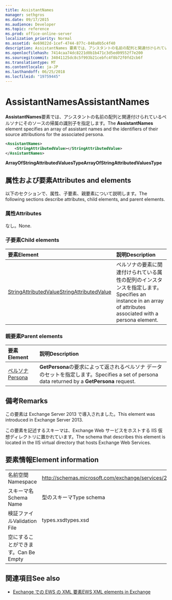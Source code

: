 ```yaml
---
title: AssistantNames
manager: sethgros
ms.date: 09/17/2015
ms.audience: Developer
ms.topic: reference
ms.prod: office-online-server
localization_priority: Normal
ms.assetid: 4e69022d-1cef-4744-877c-848a0b5c4f40
description: AssistantNames 要素では、アシスタントの名前の配列と関連付けられているペルソナにそのソースの帰属の識別子を指定します。
ms.openlocfilehash: 7414caa74dc8221d0b1b471c3d5ed09552f7e200
ms.sourcegitcommit: 34041125dc8c5f993b21cebfc4f8b72f0fd2cb6f
ms.translationtype: MT
ms.contentlocale: ja-JP
ms.lasthandoff: 06/25/2018
ms.locfileid: "19759445"
---
```

# <a name="assistantnames"></a><span data-ttu-id="058e9-103">AssistantNames</span><span class="sxs-lookup"><span data-stu-id="058e9-103">AssistantNames</span></span>

<span data-ttu-id="058e9-104">**AssistantNames**要素では、アシスタントの名前の配列と関連付けられているペルソナにそのソースの帰属の識別子を指定します。</span><span class="sxs-lookup"><span data-stu-id="058e9-104">The **AssistantNames** element specifies an array of assistant names and the identifiers of their source attributions for the associated persona.</span></span> 
  
```XML
<AssistantNames>
    <StringAttributedValue></StringAttributedValue>
</AssistantNames>
```

 <span data-ttu-id="058e9-105">**ArrayOfStringAttributedValuesType**</span><span class="sxs-lookup"><span data-stu-id="058e9-105">**ArrayOfStringAttributedValuesType**</span></span>
## <a name="attributes-and-elements"></a><span data-ttu-id="058e9-106">属性および要素</span><span class="sxs-lookup"><span data-stu-id="058e9-106">Attributes and elements</span></span>

<span data-ttu-id="058e9-107">以下のセクションで、属性、子要素、親要素について説明します。</span><span class="sxs-lookup"><span data-stu-id="058e9-107">The following sections describe attributes, child elements, and parent elements.</span></span>
  
### <a name="attributes"></a><span data-ttu-id="058e9-108">属性</span><span class="sxs-lookup"><span data-stu-id="058e9-108">Attributes</span></span>

<span data-ttu-id="058e9-109">なし。</span><span class="sxs-lookup"><span data-stu-id="058e9-109">None.</span></span>
  
### <a name="child-elements"></a><span data-ttu-id="058e9-110">子要素</span><span class="sxs-lookup"><span data-stu-id="058e9-110">Child elements</span></span>

|<span data-ttu-id="058e9-111">**要素**</span><span class="sxs-lookup"><span data-stu-id="058e9-111">**Element**</span></span>|<span data-ttu-id="058e9-112">**説明**</span><span class="sxs-lookup"><span data-stu-id="058e9-112">**Description**</span></span>|
|:-----|:-----|
|[<span data-ttu-id="058e9-113">StringAttributedValue</span><span class="sxs-lookup"><span data-stu-id="058e9-113">StringAttributedValue</span></span>](stringattributedvalue.md) <br/> |<span data-ttu-id="058e9-114">ペルソナの要素に関連付けられている属性の配列のインスタンスを指定します。</span><span class="sxs-lookup"><span data-stu-id="058e9-114">Specifies an instance in an array of attributes associated with a persona element.</span></span>  <br/> |
   
### <a name="parent-elements"></a><span data-ttu-id="058e9-115">親要素</span><span class="sxs-lookup"><span data-stu-id="058e9-115">Parent elements</span></span>

|<span data-ttu-id="058e9-116">**要素**</span><span class="sxs-lookup"><span data-stu-id="058e9-116">**Element**</span></span>|<span data-ttu-id="058e9-117">**説明**</span><span class="sxs-lookup"><span data-stu-id="058e9-117">**Description**</span></span>|
|:-----|:-----|
|[<span data-ttu-id="058e9-118">ペルソナ</span><span class="sxs-lookup"><span data-stu-id="058e9-118">Persona</span></span>](persona.md) <br/> |<span data-ttu-id="058e9-119">**GetPersona**の要求によって返されるペルソナ データのセットを指定します。</span><span class="sxs-lookup"><span data-stu-id="058e9-119">Specifies a set of persona data returned by a **GetPersona** request.</span></span>  <br/> |
   
## <a name="remarks"></a><span data-ttu-id="058e9-120">備考</span><span class="sxs-lookup"><span data-stu-id="058e9-120">Remarks</span></span>

<span data-ttu-id="058e9-121">この要素は Exchange Server 2013 で導入されました。</span><span class="sxs-lookup"><span data-stu-id="058e9-121">This element was introduced in Exchange Server 2013.</span></span>
  
<span data-ttu-id="058e9-122">この要素を記述するスキーマは、Exchange Web サービスをホストする IIS 仮想ディレクトリに置かれています。</span><span class="sxs-lookup"><span data-stu-id="058e9-122">The schema that describes this element is located in the IIS virtual directory that hosts Exchange Web Services.</span></span>
  
## <a name="element-information"></a><span data-ttu-id="058e9-123">要素情報</span><span class="sxs-lookup"><span data-stu-id="058e9-123">Element information</span></span>

|||
|:-----|:-----|
|<span data-ttu-id="058e9-124">名前空間</span><span class="sxs-lookup"><span data-stu-id="058e9-124">Namespace</span></span>  <br/> |http://schemas.microsoft.com/exchange/services/2006/types  <br/> |
|<span data-ttu-id="058e9-125">スキーマ名</span><span class="sxs-lookup"><span data-stu-id="058e9-125">Schema Name</span></span>  <br/> |<span data-ttu-id="058e9-126">型のスキーマ</span><span class="sxs-lookup"><span data-stu-id="058e9-126">Type schema</span></span>  <br/> |
|<span data-ttu-id="058e9-127">検証ファイル</span><span class="sxs-lookup"><span data-stu-id="058e9-127">Validation File</span></span>  <br/> |<span data-ttu-id="058e9-128">types.xsd</span><span class="sxs-lookup"><span data-stu-id="058e9-128">types.xsd</span></span>  <br/> |
|<span data-ttu-id="058e9-129">空にすることができます。</span><span class="sxs-lookup"><span data-stu-id="058e9-129">Can Be Empty</span></span>  <br/> ||
   
## <a name="see-also"></a><span data-ttu-id="058e9-130">関連項目</span><span class="sxs-lookup"><span data-stu-id="058e9-130">See also</span></span>

- [<span data-ttu-id="058e9-131">Exchange での EWS の XML 要素</span><span class="sxs-lookup"><span data-stu-id="058e9-131">EWS XML elements in Exchange</span></span>](ews-xml-elements-in-exchange.md)

